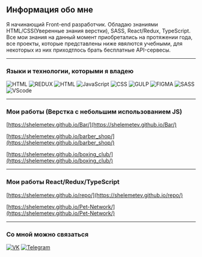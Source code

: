 ## Информация обо мне

Я начинающий Front-end разработчик.
Обладаю знаниями HTML/CSS(Уверенные знания верстки), SASS, React/Redux, TypeScript. 
Все мои знания на данный момент приобретались на протяжении года, все проекты,
которые представлены ниже явялются учебными, для некоторых из них приходтлось брать
бесплатные API-сервесы.
___

### Языки и технологии, которыми я владею

![HTML](https://img.shields.io/badge/-REACT-090909?style=for-the-badge&logo=react&logoColor=#E34F26) ![REDUX](https://img.shields.io/badge/-REDUX-090909?style=for-the-badge&logo=redux&logoColor=#764ABC) ![HTML](https://img.shields.io/badge/-HTML-090909?style=for-the-badge&logo=html5&logoColor=#E34F26) ![JavaScript](https://img.shields.io/badge/-JavaScript-090909?style=for-the-badge&logo=JavaScript&logoColor=E9D54D) ![CSS](https://img.shields.io/badge/-CSS-090909?style=for-the-badge&logo=css3&logoColor=#1572B6) ![GULP](https://img.shields.io/badge/-GULP-090909?style=for-the-badge&logo=gulp&logoColor=#CF4647) ![FIGMA](https://img.shields.io/badge/-FIGMA-090909?style=for-the-badge&logo=figma&logoColor=#F24E1E) ![SASS](https://img.shields.io/badge/-SASS-090909?style=for-the-badge&logo=sass&logoColor=#CC6699) ![VScode](https://img.shields.io/badge/-VS_code-090909?style=for-the-badge&logo=visualstudiocode&logoColor=#007ACC) 
___
### Мои работы (Верстка с небольшим использованием JS)
[https://shelemetev.github.io/Bar/](https://shelemetev.github.io/Bar/)

[https://shelemetev.github.io/barber_shop/](https://shelemetev.github.io/barber_shop/)

[https://shelemetev.github.io/boxing_club/](https://shelemetev.github.io/boxing_club/)
___
### Мои работы React/Redux/TypeScript
[https://shelemetev.github.io/repo/](https://shelemetev.github.io/repo/)

[https://shelemetev.github.io/Pet-Network/](https://shelemetev.github.io/Pet-Network/)
___
### Со мной можно связаться 

[![VK](https://img.shields.io/badge/-VK-090909?style=for-the-badge&logo=vk&logoColor=#0077FF)](https://vk.com/pohuistegor) [![Telegram](https://img.shields.io/badge/-Telegram-090909?style=for-the-badge&logo=telegram&logoColor=#26A5E4)](https://t.me/BeatDown_Hardcore)
